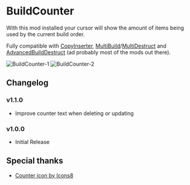 # BuildCounter

With this mod installed your cursor will show the amount of items being used by the current build order.  

Fully compatible with [CopyInserter](https://dsp.thunderstore.io/package/thisisbrad/CopyInserters/), [MultiBuild](https://dsp.thunderstore.io/package/brokenmass/MultiBuild)/[MultiDestruct](https://dsp.thunderstore.io/package/brokenmass/MultiDestruct) and [AdvancedBuildDestruct](https://dsp.thunderstore.io/package/xiaoye97/AdvancedBuildDestruct/) (ad probably most of the mods out there).

![BuildCounter-1](https://github.com/DysonSphereMod/QOL/blob/master/BuildCounter/screenshot.jpg?raw=true)
![BuildCounter-2](https://github.com/DysonSphereMod/QOL/blob/master/BuildCounter/screenshot2.jpg?raw=true)

## Changelog

### v1.1.0
- Improve counter text when deleting or updating

### v1.0.0
- Initial Release

## Special thanks

- <a href="https://icons8.com/icon/gCiuDtPGHwGJ/counter">Counter icon by Icons8</a>